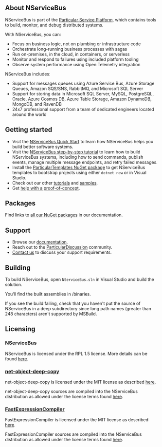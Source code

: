 ## About NServiceBus
NServiceBus is part of the [Particular Service Platform](https://particular.net/service-platform), which contains tools to build, monitor, and debug distributed systems.

With NServiceBus, you can:

- Focus on business logic, not on plumbing or infrastructure code 
- Orchestrate long-running business processes with sagas
- Run on-premises, in the cloud, in containers, or serverless
- Monitor and respond to failures using included platform tooling
- Observe system performance using Open Telemetry integration

NServiceBus includes:

- Support for messages queues using Azure Service Bus, Azure Storage Queues, Amazon SQS/SNS, RabbitMQ, and Microsoft SQL Server
- Support for storing data in Microsoft SQL Server, MySQL, PostgreSQL, Oracle, Azure Cosmos DB, Azure Table Storage, Amazon DynamoDB, MongoDB, and RavenDB
- 24x7 professional support from a team of dedicated engineers located around the world

## Getting started

- Visit the [NServiceBus Quick Start](https://docs.particular.net/tutorials/quickstart/) to learn how NServiceBus helps you build better software systems.
- Visit the [NServiceBus step-by-step tutorial](https://docs.particular.net/tutorials/nservicebus-step-by-step/) to learn how to build NServiceBus systems, including how to send commands, publish events, manage multiple message endpoints, and retry failed messages.
- Install the [ParticularTemplates NuGet package](https://www.nuget.org/packages/ParticularTemplates) to get NServiceBus templates to bootstrap projects using either `dotnet new` or in Visual Studio.
- Check out our other [tutorials](https://docs.particular.net/tutorials/) and [samples](https://docs.particular.net/samples/).
- Get [help with a proof-of-concept](https://particular.net/proof-of-concept).

## Packages

Find links to [all our NuGet packages](https://docs.particular.net/nservicebus/platform-nuget-packages) in our documentation.

## Support

- Browse our [documentation](https://docs.particular.net).
- Reach out to the [ParticularDiscussion](https://discuss.particular.net/) community.
- [Contact us](https://particular.net/support) to discuss your support requirements.

## Building

To build NServiceBus, open `NServiceBus.sln` in Visual Studio and build the solution.

You'll find the built assemblies in /binaries.

If you see the build failing, check that you haven't put the source of NServiceBus in a deep subdirectory since long path names (greater than 248 characters) aren't supported by MSBuild.

## Licensing

### NServiceBus

NServiceBus is licensed under the RPL 1.5 license. More details can be found [here](LICENSE.md).

### [net-object-deep-copy](https://github.com/Burtsev-Alexey/net-object-deep-copy)

net-object-deep-copy is licensed under the MIT license as described [here](https://github.com/Burtsev-Alexey/net-object-deep-copy/blob/master/README).

net-object-deep-copy sources are compiled into the NServiceBus distribution as allowed under the license terms found [here](https://github.com/Burtsev-Alexey/net-object-deep-copy/blob/master/README).

### [FastExpressionCompiler](https://github.com/dadhi/FastExpressionCompiler)

FastExpressionCompiler is licensed under the MIT license as described [here](https://github.com/dadhi/FastExpressionCompiler/blob/master/LICENSE).

FastExpressionCompiler sources are compiled into the NServiceBus distribution as allowed under the license terms found [here](https://github.com/dadhi/FastExpressionCompiler/blob/master/LICENSE).
